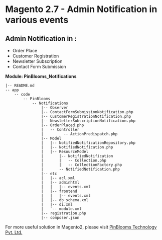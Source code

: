 # Magento 2.7 - Admin Notification in various events

## Admin Notification in :
- Order Place
- Customer Registration
- Newsletter Subscription
- Contact Form Submission


<b>Module: PinBlooms_Notifications</b>

```
|-- README.md
-- app
    -- code
        -- PinBlooms
            -- Notifications
                |-- Observer
                |-- ContactFormSubmissionNotification.php
                |-- CustomerRegistrationNotification.php
                |-- NewsletterSubscriptionNotification.php
                |-- OrderPlaced.php
                |   -- Controller
                |         -- ActionPredispatch.php
                |-- Model
                |   |-- NotifiedNotificationRepository.php
                |   |-- NotifiedNotification.php
                |   |-- ResourceModel
                |       |-- NotifiedNotification
                |       |   -- Collection.php
                |       |   -- CollectionFactory.php
                |       -- NotifiedNotification.php
                |-- etc
                |   |-- acl.xml
                |   |-- adminhtml
                |   |   |-- events.xml
                |   |-- frontend
                |   |   |-- events.xml
                |   |-- db_schema.xml
                |   |-- di.xml
                |   `-- module.xml
                |-- registration.php
                |-- composer.json
``` 
For more useful solution in Magento2, please visit <a href="https://github.com/pinblooms-technology">PinBlooms Technology Pvt. Ltd.</a>
